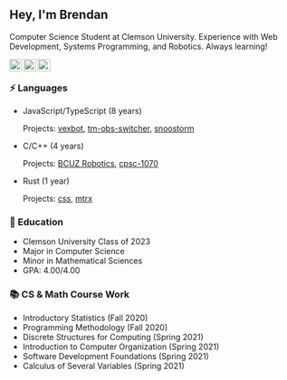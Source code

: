 ## Hey, I'm Brendan

Computer Science Student at Clemson University. Experience with Web Development, Systems Programming, and Robotics. Always learning! 

<a href="https://discord.com/users/274004148276690944">
  <img align="left" alt="Brendan's Discord" width="22px" src="https://raw.githubusercontent.com/peterthehan/peterthehan/master/assets/discord.svg" />
</a>
<a href="https://www.instagram.com/mayberushes">
  <img align="left" alt="Brendan's Instagram" width="22px" src="https://upload.wikimedia.org/wikipedia/commons/thumb/a/a5/Instagram_icon.png/1024px-Instagram_icon.png" />
</a>
<a href="https://www.linkedin.com/in/bmmcgui/">
  <img align="left" alt="Brendan's LinkedIn" width="22px" src="https://raw.githubusercontent.com/peterthehan/peterthehan/master/assets/linkedin.svg" />
</a>

</br>

### ⚡ Languages
- JavaScript/TypeScript (8 years)

  Projects: [vexbot](https://github.com/MayorMonty/vexbot), [tm-obs-switcher](https://github.com/MayorMonty/tm-obs-switcher), [snoostorm](https://github.com/MayorMonty/snoostorm) 
  
- C/C++ (4 years)
  
  Projects: [BCUZ Robotics](https://github.com/BCUZRobotics), [cpsc-1070](https://github.com/MayorMonty/cpsc-1070)

- Rust (1 year)
  
  Projects: [css](https://github.com/MayorMonty/css), [mtrx](https://github.com/MayorMonty/mtrx)

### 🏫 Education
 - Clemson University Class of 2023
 - Major in Computer Science
 - Minor in Mathematical Sciences
 - GPA: 4.00/4.00
 
### 📚 CS & Math Course Work
 - Introductory Statistics (Fall 2020)
 - Programming Methodology (Fall 2020)
 - Discrete Structures for Computing (Spring 2021)
 - Introduction to Computer Organization (Spring 2021)
 - Software Development Foundations (Spring 2021)
 - Calculus of Several Variables (Spring 2021)
 
 
